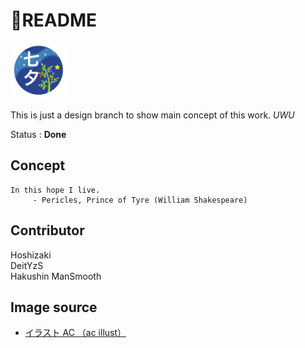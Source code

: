 # 🌌README  
<img src="./public/tanabata.jpg" width=90 alt="icon"> </img>  

This is just a design branch to show main concept of this work. *UWU*
  
Status : **Done**  

## Concept   
```
In this hope I live.
     - Pericles, Prince of Tyre (William Shakespeare) 
```


## Contributor  
Hoshizaki  
DeitYzS  
Hakushin 
ManSmooth 

## Image source  
- <a href="https://www.ac-illust.com/" >イラスト AC （ac illust）</a>
